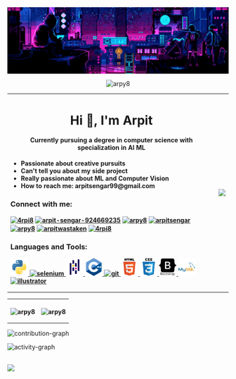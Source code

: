<img align="center" src="assets/banner.gif" alt="banner">

<p align="center"> <img src="https://github-profile-trophy.vercel.app/?username=arpy8&column=-1&theme=onedark" alt="arpy8" /></p>

[//]: # (<img align="center" style="margin-left: auto; margin-right: auto; display: block;" src="https://readme-typing-svg.demolab.com?font=Fira+Code&weight=680&size=28&duration=2500&pause=1199&color=79FE96&center=true&vCenter=true&width=435&lines=Hi+%F0%9F%91%8B%2C+I'm+Arpit;Welcome+to+my+profile;Pursuing+a+degree+in+CS;Always+learning+new+stuff" alt="typing">)

<table style="width:100%">
    <tr>
        <th align="left">
                <h1 align="center">Hi 👋, I'm Arpit</h1>
                <h4 align="center">Currently pursuing a degree in computer science with specialization in AI ML</h4>
                <ul>
                    <li>Passionate about creative pursuits</li>
                    <li>Can't tell you about my side project</li>
                    <li>Really passionate about ML and Computer Vision</li>
                    <li>How to reach me: arpitsengar99@gmail.com</li>
                </ul>                
                <h3 align="left">Connect with me:</h3>
                    <p align="left">
                        <a href="mailto:arpitsengar99@gmail.com" target="blank"><img align="center" src="https://upload.wikimedia.org/wikipedia/commons/thumb/7/7e/Gmail_icon_%282020%29.svg/512px-Gmail_icon_%282020%29.svg.png" alt="4rpi8" height="30" width="40" /></a>
                        <a href="https://linkedin.com/in/arpitsengar" target="blank"><img align="center" src="https://raw.githubusercontent.com/rahuldkjain/github-profile-readme-generator/master/src/images/icons/Social/linked-in-alt.svg" alt="arpit-sengar-924669235" height="30" width="40" /></a>
                        <a href="https://www.hackerrank.com/arpy8" target="blank"><img align="center" src="https://raw.githubusercontent.com/rahuldkjain/github-profile-readme-generator/master/src/images/icons/Social/hackerrank.svg" alt="arpy8" height="30" width="40" /></a>
                        <a href="https://kaggle.com/arpitsengar" target="blank"><img align="center" src="https://raw.githubusercontent.com/rahuldkjain/github-profile-readme-generator/master/src/images/icons/Social/kaggle.svg" alt="arpitsengar" height="30" width="40" /></a>
                        <a href="https://dev.to/arpy8" target="blank"><img align="center" src="https://raw.githubusercontent.com/rahuldkjain/github-profile-readme-generator/master/src/images/icons/Social/devto.svg" alt="arpy8" height="30" width="40" /></a>
                        <a href="https://twitter.com/arpitwastaken" target="blank"><img align="center" src="https://raw.githubusercontent.com/rahuldkjain/github-profile-readme-generator/master/src/images/icons/Social/twitter.svg" alt="arpitwastaken" height="30" width="40" /></a>
                        <a href="https://instagram.com/4rpi8" target="blank"><img align="center" src="https://raw.githubusercontent.com/rahuldkjain/github-profile-readme-generator/master/src/images/icons/Social/instagram.svg" alt="4rpi8" height="30" width="40" /></a>
                    </p>
                <h3 align="left">Languages and Tools:</h3>
                    <p align="left"> 
                    <p align="left"> 
                        <a href="https://www.python.org" target="_blank" rel="noreferrer"> <img src="https://raw.githubusercontent.com/devicons/devicon/master/icons/python/python-original.svg" alt="python" width="40" height="40"/> </a> 
                        <a href="https://www.selenium.dev" target="_blank" rel="noreferrer"> <img src="https://raw.githubusercontent.com/detain/svg-logos/780f25886640cef088af994181646db2f6b1a3f8/svg/selenium-logo.svg" alt="selenium" width="40" height="40"/> </a> 
                        <a href="https://pandas.pydata.org/" target="_blank" rel="noreferrer"> <img src="https://raw.githubusercontent.com/devicons/devicon/2ae2a900d2f041da66e950e4d48052658d850630/icons/pandas/pandas-original.svg" alt="pandas" width="40" height="40"/> </a> 
                        <a href="https://www.w3schools.com/cpp/" target="_blank" rel="noreferrer"> <img src="https://raw.githubusercontent.com/devicons/devicon/master/icons/cplusplus/cplusplus-original.svg" alt="cplusplus" width="40" height="40"/> </a>
                        <a href="https://git-scm.com/" target="_blank" rel="noreferrer"> <img src="https://www.vectorlogo.zone/logos/git-scm/git-scm-icon.svg" alt="git" width="40" height="40"/> </a> 
                        <a href="https://www.w3.org/html/" target="_blank" rel="noreferrer"> <img src="https://raw.githubusercontent.com/devicons/devicon/master/icons/html5/html5-original-wordmark.svg" alt="html5" width="40" height="40"/> </a> 
                        <a href="https://www.w3schools.com/css/" target="_blank" rel="noreferrer"> <img src="https://raw.githubusercontent.com/devicons/devicon/master/icons/css3/css3-original-wordmark.svg" alt="css3" width="40" height="40"/> </a> 
                        <a href="https://getbootstrap.com" target="_blank" rel="noreferrer"> <img src="https://raw.githubusercontent.com/devicons/devicon/master/icons/bootstrap/bootstrap-plain-wordmark.svg" alt="bootstrap" width="40" height="40"/> </a> 
                        <a href="https://www.mysql.com/" target="_blank" rel="noreferrer"> <img src="https://raw.githubusercontent.com/devicons/devicon/master/icons/mysql/mysql-original-wordmark.svg" alt="mysql" width="40" height="40"/> </a>
                        <a href="https://www.adobe.com/in/products/illustrator.html" target="_blank" rel="noreferrer"> <img src="https://www.vectorlogo.zone/logos/adobe_illustrator/adobe_illustrator-icon.svg" alt="illustrator" width="40" height="40"/> </a> 
                    </p>
        </th>
        <th align="right">        
            <img src="https://spotify-github-profile.vercel.app/api/view?uid=314en4ia7eeyco74hvxp6254hmam&cover_image=true&theme=default&show_offline=false&background_color=121212&interchange=true&bar_color=4eb16f&bar_color_cover=true">
        </th>        
    </tr>
</table>

<table>
    <tr>
        <th>
            <p><img align="center" src="https://readmestats.999857.xyz/api?username=arpy8&show_icons=true&locale=en&theme=dark" alt="arpy8"/></p>
        </th>
        <th>
            <p><img align="center" src="https://streak-stats.demolab.com/?user=arpy8&theme=gotham" alt="arpy8" /></p>
        </th>
    </tr>
</table>

[//]: # (<p><img align="center" src="https://github-readme-stats.vercel.app/api/top-langs/?username=arpy8&hide_progress=true&theme=dark" alt="arpy8" width=400 /></p> )

[//]: # (<br> )

[//]: # (<p><img align="center" src="assets/eyepop.png" alt="eyepop" height="150"/></p>)

![contribution-graph](https://github-readme-activity-graph.vercel.app/graph?username=arpy8&bg_color=12111d&color=ffffff&line=1055e0&point=00ff11&area=true&hide_border=true)

![activity-graph](https://cr-skills-chart-widget.azurewebsites.net/api/api?username=arpy8)

<!-- <a href="https://www.hackerrank.com/arpy8?hr_r=1">
    <img src="assets/hackerrank.png">
</a> -->
<br>
<a href="https://holopin.io/@arpitwastaken">
    <img src="https://holopin.me/arpitwastaken">
</a>
